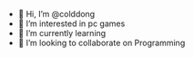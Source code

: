 - 👋 Hi, I’m @colddong
- 👀 I’m interested in pc games
- 🌱 I’m currently learning 
- 💞️ I’m looking to collaborate on Programming

<!---
colddong/colddong is a ✨ special ✨ repository because its `README.md` (this file) appears on your GitHub profile.
You can click the Preview link to take a look at your changes.
--->
